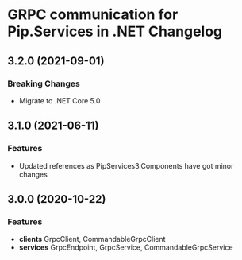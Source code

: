 # GRPC communication for Pip.Services in .NET Changelog

## <a name="3.2.0"></a> 3.2.0 (2021-09-01)

### Breaking Changes
* Migrate to .NET Core 5.0

## <a name="3.1.0"></a> 3.1.0 (2021-06-11) 

### Features
* Updated references as PipServices3.Components have got minor changes

## <a name="3.0.0"></a> 3.0.0 (2020-10-22)

### Features
* **clients** GrpcClient, CommandableGrpcClient
* **services** GrpcEndpoint, GrpcService, CommandableGrpcService
